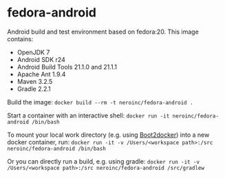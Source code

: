 fedora-android
==============
Android build and test environment based on fedora:20.
This image contains:
* OpenJDK 7
* Android SDK r24
* Android Build Tools 21.1.0 and 21.1.1
* Apache Ant 1.9.4
* Maven 3.2.5
* Gradle 2.2.1

Build the image:
`docker build --rm -t neroinc/fedora-android .`

Start a container with an interactive shell:
`docker run -it neroinc/fedora-android /bin/bash`

To mount your local work directory (e.g. using [Boot2docker](http://boot2docker.io/))
into a new docker container, run:
`docker run -it -v /Users/<workspace path>:/src neroinc/fedora-android /bin/bash`

Or you can directly run a build, e.g. using gradle:
`docker run -it -v /Users/<workspace path>:/src neroinc/fedora-android /src/gradlew`
